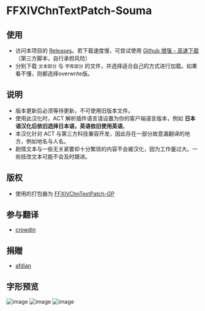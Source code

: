 # FFXIVChnTextPatch-Souma

## 使用

- 访问本项目的 [Releases](https://github.com/Souma-Sumire/FFXIVChnTextPatch-Souma/releases/)。若下载速度慢，可尝试使用 [Github 增强 - 高速下载](https://greasyfork.org/zh-CN/scripts/412245-github-%E5%A2%9E%E5%BC%BA-%E9%AB%98%E9%80%9F%E4%B8%8B%E8%BD%BD)（第三方脚本，自行承担风险）
- 分别下载 `文本部分` 与 `字库部分` 的文件，并选择适合自己的方式进行加载。如果看不懂，则都选择overwrite版。

## 说明

- 版本更新后必须等待更新，不可使用旧版本文件。
- 使用此汉化时，ACT 解析插件语言请设置为你的客户端语言版本，例如 **日本语汉化后依旧选择日本语，英语依旧使用英语**。
- 本汉化针对 ACT 与第三方科技兼容开发，因此存在一部分故意漏翻译的地方，例如地名与人名。
- 剧情文本与一些无关紧要却十分繁琐的内容不会被汉化，因为工作量过大。一些技改文本可能不会及时跟进。

## 版权

- 使用的打包器为 [FFXIVChnTextPatch-GP](https://github.com/GpointChen/FFXIVChnTextPatch-GP)

## 参与翻译

- [crowdin](https://zh.crowdin.com/project/ffxiv-localization/zh-CN)

## 捐贈

- [afdian](https://afdian.net/a/Souma)

## 字形预览
![image](https://user-images.githubusercontent.com/33572696/228081085-5b21c148-c038-4114-a9da-70f04043d5ed.png)
![image](https://user-images.githubusercontent.com/33572696/228081259-3aad07c9-b802-4089-a30b-c1593cfc3a87.png)
![image](https://user-images.githubusercontent.com/33572696/228081325-693231c0-b219-4706-b753-a73ca44f6f11.png)
